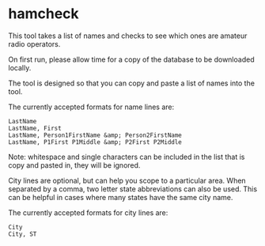 # hamcheck

This tool takes a list of names and checks to see which ones are amateur radio operators.

On first run, please allow time for a copy of the database to be downloaded locally. 

The tool is designed so that you can copy and paste a list of names into the tool.

The currently accepted formats for name lines are:
```
LastName
LastName, First
LastName, Person1FirstName &amp; Person2FirstName
LastName, P1First P1Middle &amp; P2First P2Middle
```
Note: whitespace and single characters can be included in the list that is copy and pasted in, they will be ignored.

City lines are optional, but can help you scope to a particular area. When separated by a comma, two letter state abbreviations can also be used. This can be helpful in cases where many states have the same city name.

The currently accepted formats for city lines are:
```
City
City, ST
```

